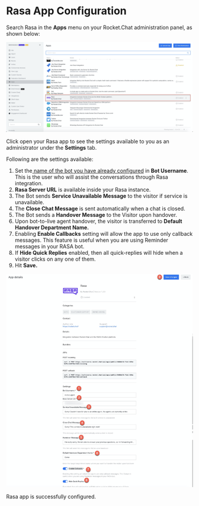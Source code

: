 # Rasa App Configuration

Search Rasa in the **Apps** menu on your Rocket.Chat administration panel, as shown below:

![](<../../../../../.gitbook/assets/image (461) (1) (1).png>)

Click open your Rasa app to see the settings available to you as an administrator under the **Settings** tab.

Following are the settings available:

1. Set the[ name of the bot you have already configured](https://docs.rocket.chat/guides/apps-guides/omnichannel-apps/dialogflow-app/dialogflow-app-configuration/bot-user-configuration) in **Bot Username**. This is the user who will assist the conversations through Rasa integration.
2. **Rasa Server URL** is available inside your Rasa instance.
3. The Bot sends **Service Unavailable Message** to the visitor if service is unavailable.
4. The **Close Chat Message** is sent automatically when a chat is closed.
5. The Bot sends a **Handover Message** to the Visitor upon handover.
6. Upon bot-to-live agent handover, the visitor is transferred to **Default Handover Department Name.**
7. Enabling **Enable Callbacks** setting will allow the app to use only callback messages. This feature is useful when you are using Reminder messages in your RASA bot.
8. If **Hide Quick Replies** enabled, then all quick-replies will hide when a visitor clicks on any one of them.
9. Hit **Save.**

![](<../../../../../.gitbook/assets/image (469).png>)

Rasa app is successfully configured.
